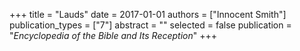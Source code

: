 +++
title = "Lauds"
date = 2017-01-01
authors = ["Innocent Smith"]
publication_types = ["7"]
abstract = ""
selected = false
publication = "*Encyclopedia of the Bible and Its Reception*"
+++

